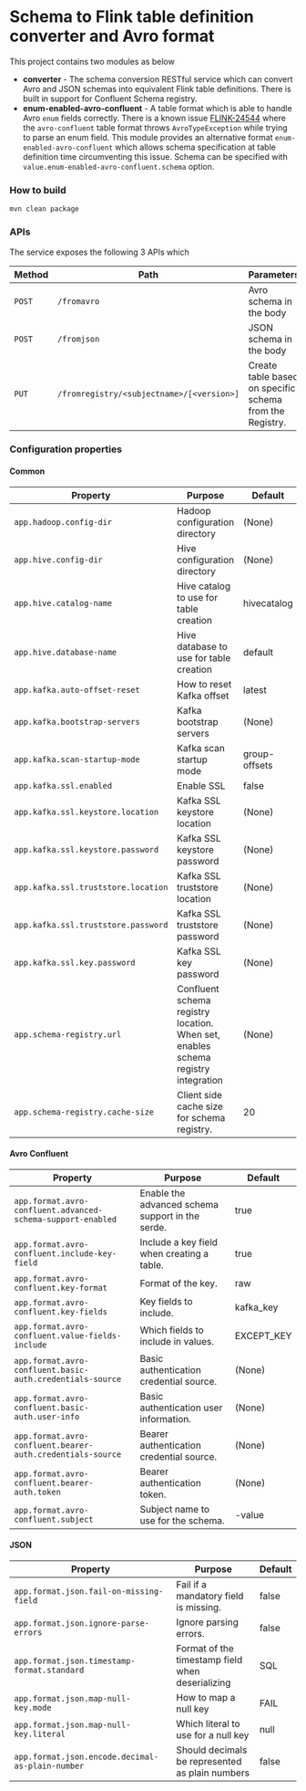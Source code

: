 # Schema to Flink table definition converter and Avro format

This project contains two modules as below

* **converter** - The schema conversion RESTful service which can convert Avro and JSON 
  schemas into equivalent Flink table definitions. There is built in support for Confluent Schema 
  registry.
* **enum-enabled-avro-confluent** - A table format which is able to handle Avro `enum` fields
  correctly. There is a known issue [FLINK-24544](https://issues.apache.org/jira/browse/FLINK-24544)
  where the `avro-confluent` table format throws `AvroTypeException` while trying to parse an enum
  field. This module provides an alternative format `enum-enabled-avro-confluent` which
  allows schema specification at table definition time circumventing this issue.
  Schema can be specified with `value.enum-enabled-avro-confluent.schema` option.

### How to build

```shell
mvn clean package
```

### APIs

The service exposes the following 3 APIs which

| Method | Path                                      | Parameters                                               |
|--------|-------------------------------------------|----------------------------------------------------------|
| `POST` | `/fromavro`                               | Avro schema in the body                                  |
| `POST` | `/fromjson`                               | JSON schema in the body                                  |
| `PUT`  | `/fromregistry/<subjectname>/[<version>]` | Create table based on specific schema from the Registry. |

### Configuration properties

#### Common
| Property                            | Purpose                                                                           | Default       |
|-------------------------------------|-----------------------------------------------------------------------------------|---------------|
| `app.hadoop.config-dir`             | Hadoop configuration directory                                                    | (None)        |
| `app.hive.config-dir`               | Hive configuration directory                                                      | (None)        |
| `app.hive.catalog-name`             | Hive catalog to use for table creation                                            | hivecatalog   |
| `app.hive.database-name`            | Hive database to use for table creation                                           | default       |
| `app.kafka.auto-offset-reset`       | How to reset Kafka offset                                                         | latest        |
| `app.kafka.bootstrap-servers`       | Kafka bootstrap servers                                                           | (None)        |
| `app.kafka.scan-startup-mode`       | Kafka scan startup mode                                                           | group-offsets |
| `app.kafka.ssl.enabled`             | Enable SSL                                                                        | false         |
| `app.kafka.ssl.keystore.location`   | Kafka SSL keystore location                                                       | (None)        |
| `app.kafka.ssl.keystore.password`   | Kafka SSL keystore password                                                       | (None)        |
| `app.kafka.ssl.truststore.location` | Kafka SSL truststore location                                                     | (None)        |
| `app.kafka.ssl.truststore.password` | Kafka SSL truststore password                                                     | (None)        |
| `app.kafka.ssl.key.password `       | Kafka SSL key password                                                            | (None)        |
| `app.schema-registry.url`           | Confluent schema registry location. When set, enables schema registry integration | (None)        |
| `app.schema-registry.cache-size`    | Client side cache size for schema registry.                                       | 20            |

#### Avro Confluent
| Property                                                    | Purpose                                          | Default            |
|-------------------------------------------------------------|--------------------------------------------------|--------------------|
| `app.format.avro-confluent.advanced-schema-support-enabled` | Enable the advanced schema support in the serde. | true               |
| `app.format.avro-confluent.include-key-field`               | Include a key field when creating a table.       | true               |
| `app.format.avro-confluent.key-format`                      | Format of the key.                               | raw                |
| `app.format.avro-confluent.key-fields`                      | Key fields to include.                           | kafka_key          |
| `app.format.avro-confluent.value-fields-include `           | Which fields to include in values.               | EXCEPT_KEY         |
| `app.format.avro-confluent.basic-auth.credentials-source`   | Basic authentication credential source.          | (None)             |
| `app.format.avro-confluent.basic-auth.user-info`            | Basic authentication user information.           | (None)             |
| `app.format.avro-confluent.bearer-auth.credentials-source`  | Bearer authentication credential source.         | (None)             |
| `app.format.avro-confluent.bearer-auth.token`               | Bearer authentication token.                     | (None)             |
| `app.format.avro-confluent.subject`                         | Subject name to use for the schema.              | <topic name>-value |

#### JSON
| Property                                         | Purpose                                          | Default |
|--------------------------------------------------|--------------------------------------------------|---------|
| `app.format.json.fail-on-missing-field`          | Fail if a mandatory field is missing.            | false   |
| `app.format.json.ignore-parse-errors`            | Ignore parsing errors.                           | false   |
| `app.format.json.timestamp-format.standard`      | Format of the timestamp field when deserializing | SQL     |
| `app.format.json.map-null-key.mode`              | How to map a null key                            | FAIL    |
| `app.format.json.map-null-key.literal`           | Which literal to use for a null key              | null    |
| `app.format.json.encode.decimal-as-plain-number` | Should decimals be represented as plain numbers  | false   |
